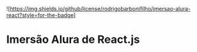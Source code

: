 ![https://img.shields.io/github/license/rodrigobarbonifilho/imersao-alura-react?style=for-the-badge]

# Imersão Alura de React.js

